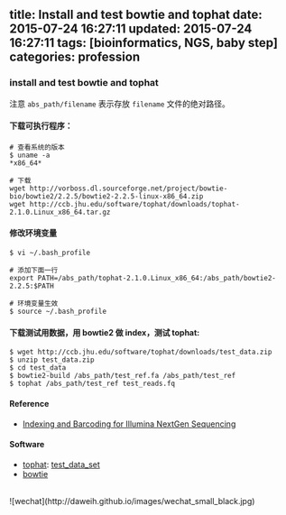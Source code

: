 title: Install and test bowtie and tophat
date: 2015-07-24 16:27:11
updated: 2015-07-24 16:27:11
tags: [bioinformatics, NGS, baby step]
categories: profession
---

### install and test bowtie and tophat

注意 `abs_path/filename` 表示存放 `filename` 文件的绝对路径。

#### 下载可执行程序：

```
# 查看系统的版本
$ uname -a
*x86_64*

# 下载
wget http://vorboss.dl.sourceforge.net/project/bowtie-bio/bowtie2/2.2.5/bowtie2-2.2.5-linux-x86_64.zip
wget http://ccb.jhu.edu/software/tophat/downloads/tophat-2.1.0.Linux_x86_64.tar.gz
```

#### 修改环境变量

```
$ vi ~/.bash_profile

# 添加下面一行
export PATH=/abs_path/tophat-2.1.0.Linux_x86_64:/abs_path/bowtie2-2.2.5:$PATH

# 环境变量生效
$ source ~/.bash_profile
```

#### 下载测试用数据，用 bowtie2 做 index，测试 tophat:

```
$ wget http://ccb.jhu.edu/software/tophat/downloads/test_data.zip
$ unzip test_data.zip
$ cd test_data
$ bowtie2-build /abs_path/test_ref.fa /abs_path/test_ref
$ tophat /abs_path/test_ref test_reads.fq
```

#### Reference
- [Indexing and Barcoding for Illumina NextGen Sequencing](http://www.umassmed.edu/uploadedFiles/nemo/Landing_Pages/Indexing%20and%20Barcoding%20for%20Illumina%20NextGen%20Sequencing.pdf)

#### Software
- [tophat](http://ccb.jhu.edu/software/tophat/index.shtml): [test_data_set](http://ccb.jhu.edu/software/tophat/downloads/test_data.zip)
- [bowtie](http://bowtie-bio.sourceforge.net/index.shtml)

<br>
![wechat](http://daweih.github.io/images/wechat_small_black.jpg)


